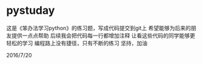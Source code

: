 # pystuday
这是《笨办法学习python》的练习题，写成代码提交到git上
希望能够为后来的朋友提供一点点帮助
后续我会把代码每一行都增加注释
让看这些代码的同学能够更轻松的学习
编程路上没有捷径，只有不断的练习
坚持，加油

2016/7/20
